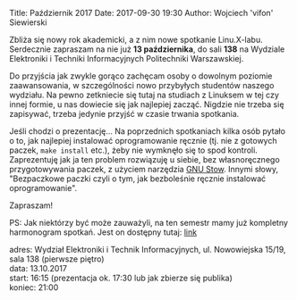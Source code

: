 Title: Październik 2017
Date: 2017-09-30 19:30
Author: Wojciech 'vifon' Siewierski

Zbliża się nowy rok akademicki, a z nim nowe spotkanie Linu.X-labu.
Serdecznie zapraszam na nie już **13 października**, do sali
**138** na Wydziale Elektroniki i Techniki Informacyjnych Politechniki
Warszawskiej.

Do przyjścia jak zwykle gorąco zachęcam osoby o dowolnym poziomie
zaawansowania, w szczególności nowo przybyłych studentów naszego
wydziału. Na pewno zetkniecie się tutaj na studiach z Linuksem w tej
czy innej formie, u nas dowiecie się jak najlepiej zacząć. Nigdzie nie
trzeba się zapisywać, trzeba jedynie przyjść w czasie trwania
spotkania.

Jeśli chodzi o prezentację... Na poprzednich spotkaniach kilka osób
pytało o to, jak najlepiej instalować oprogramowanie ręcznie (tj. nie
z gotowych paczek, `make install` etc.), żeby nie wymknęło się to spod
kontroli. Zaprezentuję jak ja ten problem rozwiązuję u siebie, bez
własnoręcznego przygotowywania paczek, z użyciem narzędzia
[GNU Stow][1]. Innymi słowy, "Bezpaczkowe paczki czyli o tym, jak
bezboleśnie ręcznie instalować oprogramowanie".

[1]: https://www.gnu.org/software/stow/

Zapraszam!

PS: Jak niektórzy być może zauważyli, na ten semestr mamy już
kompletny harmonogram spotkań. Jest on dostępny tutaj: [link][2]

[2]: {filename}/Harmonogram/01-2017.md

adres: Wydział Elektroniki i Technik Informacyjnych, ul. Nowowiejska 15/19, sala 138 (pierwsze piętro)  
data: 13.10.2017  
start: 16:15 (prezentacja ok. 17:30 lub jak zbierze się publika)  
koniec: 21:00
